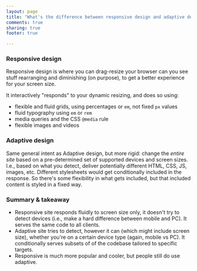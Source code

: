 ```yaml
---
layout: page
title: "What's the difference between responsive design and adaptive design?"
comments: true
sharing: true
footer: true

---
```



### Responsive design

Responsive design is where you can drag-resize your browser can you see stuff rearranging and diminishing (on purpose), to get a better experience for your screen size. 

It interactively "responds" to your dynamic resizing, and does so using:

* flexible and fluid grids, using percentages or `em`, not fixed `px` values
* fluid typography using `em` or `rem`
* media queries and the CSS `@media` rule 
* flexible images and videos

### Adaptive design

Same general intent as Adaptive design, but more rigid: change the _entire site_ based on a pre-determined set of supported devices and screen sizes. I.e., based on what you detect, deliver potentially different HTML, CSS, JS, images, etc. Different stylesheets would get conditionally included in the response. So there's some flexibility in what gets included, but that included content is styled in a fixed way.

### Summary & takeaway

* Responsive site responds fluidly to screen size only, it doesn't try to detect devices (i.e., make a hard difference between mobile and PC). It serves the same code to all clients.
* Adaptive site tries to detect, however it can (which might include screen size), whether you're on a certain device type (again, mobile vs PC). It conditionally serves subsets of of the  codebase tailored to specific targets.
* Responsive is much more popular and cooler, but people still do use adaptive.

